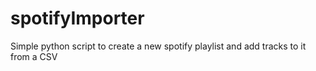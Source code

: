 # spotifyImporter
Simple python script to create a new spotify playlist and add tracks to it from a CSV
